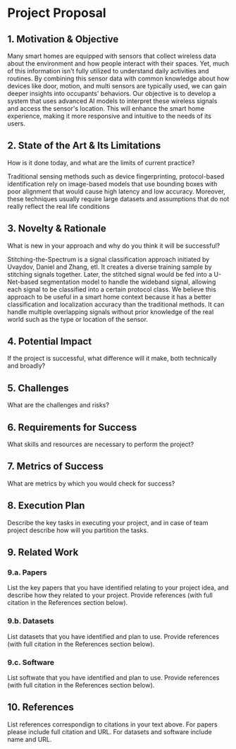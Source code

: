 # Project Proposal

## 1. Motivation & Objective
Many smart homes are equipped with sensors that collect wireless data about the environment and how people interact with their spaces. Yet, much of this information isn't fully utilized to understand daily activities and routines. By combining this sensor data with common knowledge about how devices like door, motion, and multi sensors are typically used, we can gain deeper insights into occupants' behaviors. Our objective is to develop a system that uses advanced AI models to interpret these wireless signals and access the sensor's location. This will enhance the smart home experience, making it more responsive and intuitive to the needs of its users.

## 2. State of the Art & Its Limitations

How is it done today, and what are the limits of current practice?

Traditional sensing methods such as device fingerprinting, protocol-based identification  rely on image-based models that use bounding boxes with poor alignment that would cause high latency and low accuracy.  Moreover, these techniques usually require large datasets and assumptions that do not really reflect the real life conditions

## 3. Novelty & Rationale

What is new in your approach and why do you think it will be successful?

Stitching-the-Spectrum is a signal classification approach initiated by Uvaydov, Daniel and Zhang, etl. It creates a diverse training sample by stitching signals together. Later, the stitched signal would be fed into a U-Net-based segmentation model to handle the wideband signal, allowing each signal to be classified into a certain protocol class. We believe this approach to be useful in a smart home context because it has a better classification and localization accuracy than the traditional methods. It can handle multiple overlapping signals without prior knowledge of the real world such as the type or location of the sensor.

## 4. Potential Impact

If the project is successful, what difference will it make, both technically and broadly?

## 5. Challenges

What are the challenges and risks?

## 6. Requirements for Success

What skills and resources are necessary to perform the project?

## 7. Metrics of Success

What are metrics by which you would check for success?

## 8. Execution Plan

Describe the key tasks in executing your project, and in case of team project describe how will you partition the tasks.

## 9. Related Work

### 9.a. Papers

List the key papers that you have identified relating to your project idea, and describe how they related to your project. Provide references (with full citation in the References section below).

### 9.b. Datasets

List datasets that you have identified and plan to use. Provide references (with full citation in the References section below).

### 9.c. Software

List softwate that you have identified and plan to use. Provide references (with full citation in the References section below).

## 10. References

List references correspondign to citations in your text above. For papers please include full citation and URL. For datasets and software include name and URL.
